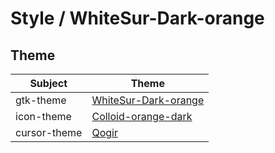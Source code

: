 

# Style / WhiteSur-Dark-orange


## Theme

| Subject | Theme |
| --- | --- |
| gtk-theme | [WhiteSur-Dark-orange](https://github.com/vinceliuice/WhiteSur-gtk-theme) |
| icon-theme | [Colloid-orange-dark](https://github.com/vinceliuice/Colloid-icon-theme) |
| cursor-theme | [Qogir](https://github.com/vinceliuice/Qogir-icon-theme/tree/master/src/cursors) |
